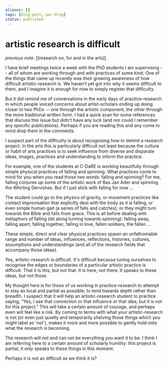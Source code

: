 ```yaml
---
aliases: []
tags: [blog-post, par-blog]
status: published
---
```



# artistic research is difficult

_previous note:_ [[research on, for and in the arts]]

I have brief meetings twice a week with the PhD students I am supervising -- all of whom are working through and with practices of some kind. One of the things that came up recently was their growing awareness of how difficult artistic-research is. We haven't yet got into _why_ it seems difficult to them, and I imagine it is enough for now to simply register that difficulty.

But it did remind me of conversations in the early days of practice-research in which people voiced concerns about artist-scholars ending up doing closer to two PhDs -- one through the artistic component, the other through the more traditional written form. I had a quick scan for some references that discuss this issue but didn't have any luck (and nor could I remember any specific publications). Perhaps if you are reading this and any come to mind drop them in the comments.

I suspect part of the difficulty is about recognising how to delimit a research project. In the arts this is particularly difficult not least because the culture or habit of arts practices is to seek influence from diverse and disparate ideas, images, practices and understanding to inform the practice.

For example, one of the students at C-DaRE is working beautifully through simple physical practices of falling and spinning. What practices come to mind for you when you read those two words: falling and spinning? For me, falling conjures up some of the artistic work of Bas Jan Ader and spinning the Whirling Dervishes. But if I just stick with falling for now ...

The student could go to the physics of gravity, or movement practices like contact improvisation that explicitly deal with the body as it is falling, or even simple human gait (a series of falls and catches); or they might turn towards the Bible and falls from grace. This is all before dealing with metaphors of falling (let along turning towards spinning): falling away, falling apart, falling together, falling in love, fallen soldiers, the fallen ... 

These simple, direct and clear physical practices spawn an unfathomable range and number of ideas, influences, reflections, histories, cultures, assumptions and understandings (and all of the research fields that accompany those ideas).

Yes, artistic-research is difficult. It's difficult because tuning ourselves to recognise the edges or boundaries of a particular artistic practice is difficult. That it is this, but not that. It is here, not there. It speaks to these ideas, but not those. 

My thought here is for those of us working in practice-research to attempt to stay as local and partial as possible; to tend towards depth rather than breadth. I suspect that it will help an artistic-research student to practice saying, "Yes, I see that connection or that influence or that idea, but it is not for this project." This will take a certain amount of courage, and perhaps even will feel like a risk. By coming to terms with what your artistic-research is not (or even just quietly and temporarily shelving those things which you might label as 'not'), makes it more and more possible to gently hold onto what the research is becoming. 

The research will not and can not be everything you want it to be. I think I am referring here to a certain amount of scholarly humility: this project is partial, it _only_ speaks to these things in this moment. 

Perhaps it is not as difficult as we think it is? 




